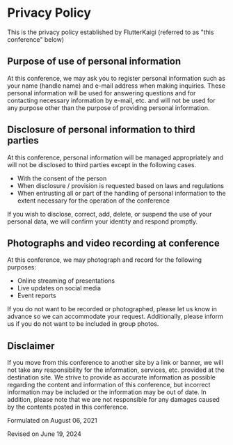 # Privacy Policy

This is the privacy policy established by FlutterKaigi (referred to as "this conference" below)

## Purpose of use of personal information

At this conference, we may ask you to register personal information such as your name (handle name) and e-mail address when making inquiries. These personal information will be used for answering questions and for contacting necessary information by e-mail, etc. and will not be used for any purpose other than the purpose of providing personal information.

## Disclosure of personal information to third parties

At this conference, personal information will be managed appropriately and will not be disclosed to third parties except in the following cases.

- With the consent of the person
- When disclosure / provision is requested based on laws and regulations
- When entrusting all or part of the handling of personal information to the extent necessary for the operation of the conference

If you wish to disclose, correct, add, delete, or suspend the use of your personal data, we will confirm your identity and respond promptly.

## Photographs and video recording at conference

At this conference, we may photograph and record for the following purposes:

- Online streaming of presentations
- Live updates on social media
- Event reports

If you do not want to be recorded or photographed, please let us know in advance so we can accommodate your request. Additionally, please inform us if you do not want to be included in group photos.

## Disclaimer

If you move from this conference to another site by a link or banner, we will not take any responsibility for the information, services, etc. provided at the destination site. We strive to provide as accurate information as possible regarding the content and information of this conference, but incorrect information may be included or the information may be out of date. In addition, please note that we are not responsible for any damages caused by the contents posted in this conference.

Formulated on August 06, 2021

Revised on June 19, 2024
